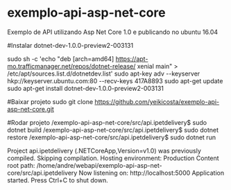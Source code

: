 # exemplo-api-asp-net-core
Exemplo de API utilizando Asp Net Core 1.0 e publicando no ubuntu 16.04

#Instalar dotnet-dev-1.0.0-preview2-003131

sudo sh -c 'echo "deb [arch=amd64] https://apt-mo.trafficmanager.net/repos/dotnet-release/ xenial main" > /etc/apt/sources.list.d/dotnetdev.list'
sudo apt-key adv --keyserver hkp://keyserver.ubuntu.com:80 --recv-keys 417A8893
sudo apt-get update
sudo apt-get install dotnet-dev-1.0.0-preview2-003131

#Baixar projeto
sudo git clone https://github.com/yeikicosta/exemplo-api-asp-net-core.git

#Rodar projeto
/exemplo-api-asp-net-core/src/api.ipetdelivery$ sudo dotnet build
/exemplo-api-asp-net-core/src/api.ipetdelivery$ sudo dotnet restore
/exemplo-api-asp-net-core/src/api.ipetdelivery$ sudo dotnet run

Project api.ipetdelivery (.NETCoreApp,Version=v1.0) was previously compiled. Skipping compilation. 
Hosting environment: Production Content root path: /home/andre/webapi/exemplo-api-asp-net-core/src/api.ipetdelivery 
Now listening on: http://localhost:5000 
Application started. Press Ctrl+C to shut down.


